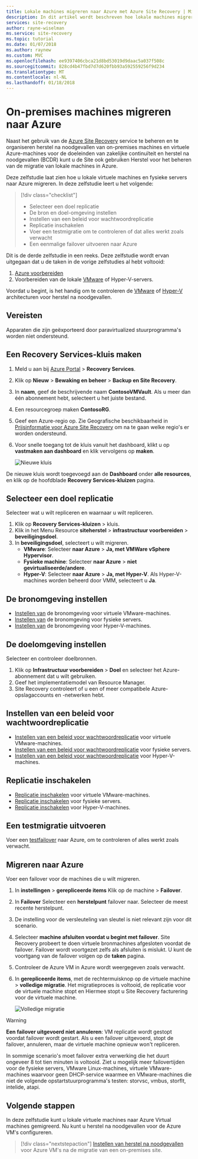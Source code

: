 ```yaml
---
title: Lokale machines migreren naar Azure met Azure Site Recovery | Microsoft Docs
description: In dit artikel wordt beschreven hoe lokale machines migreren naar Azure met behulp van Azure Site Recovery.
services: site-recovery
author: rayne-wiselman
ms.service: site-recovery
ms.topic: tutorial
ms.date: 01/07/2018
ms.author: raynew
ms.custom: MVC
ms.openlocfilehash: ee9397406cbca21d8bd53019d9daac5a037f508c
ms.sourcegitcommit: 828cd4b47fbd7d7d620fbb93a592559256f9d234
ms.translationtype: MT
ms.contentlocale: nl-NL
ms.lasthandoff: 01/18/2018
---
```

# <a name="migrate-on-premises-machines-to-azure"></a>On-premises machines migreren naar Azure

Naast het gebruik van de [Azure Site Recovery](site-recovery-overview.md) service te beheren en te organiseren herstel na noodgevallen van on-premises machines en virtuele Azure-machines voor de doeleinden van zakelijke continuïteit en herstel na noodgevallen (BCDR) kunt u de Site ook gebruiken Herstel voor het beheren van de migratie van lokale machines in Azure.


Deze zelfstudie laat zien hoe u lokale virtuele machines en fysieke servers naar Azure migreren. In deze zelfstudie leert u het volgende:

> [!div class="checklist"]
> * Selecteer een doel replicatie
> * De bron en doel-omgeving instellen
> * Instellen van een beleid voor wachtwoordreplicatie
> * Replicatie inschakelen
> * Voer een testmigratie om te controleren of dat alles werkt zoals verwacht
> * Een eenmalige failover uitvoeren naar Azure

Dit is de derde zelfstudie in een reeks. Deze zelfstudie wordt ervan uitgegaan dat u de taken in de vorige zelfstudies al hebt voltooid:

1. [Azure voorbereiden](tutorial-prepare-azure.md)
2. Voorbereiden van de lokale [VMware](tutorial-prepare-on-premises-vmware.md) of Hyper-V-servers.

Voordat u begint, is het handig om te controleren de [VMware](concepts-vmware-to-azure-architecture.md) of [Hyper-V](concepts-hyper-v-to-azure-architecture.md) architecturen voor herstel na noodgevallen.


## <a name="prerequisites"></a>Vereisten

Apparaten die zijn geëxporteerd door paravirtualized stuurprogramma's worden niet ondersteund.


## <a name="create-a-recovery-services-vault"></a>Een Recovery Services-kluis maken

1. Meld u aan bij [Azure Portal](https://portal.azure.com) > **Recovery Services**.
2. Klik op **Nieuw** > **Bewaking en beheer** > **Backup en Site Recovery**.
3. In **naam**, geef de beschrijvende naam **ContosoVMVault**. Als u meer dan één abonnement hebt, selecteert u het juiste bestand.
4. Een resourcegroep maken **ContosoRG**.
5. Geef een Azure-regio op. Zie Geografische beschikbaarheid in [Prijsinformatie voor Azure Site Recovery](https://azure.microsoft.com/pricing/details/site-recovery/) om na te gaan welke regio's er worden ondersteund.
6. Voor snelle toegang tot de kluis vanuit het dashboard, klikt u op **vastmaken aan dashboard** en klik vervolgens op **maken**.

   ![Nieuwe kluis](./media/tutorial-migrate-on-premises-to-azure/onprem-to-azure-vault.png)

De nieuwe kluis wordt toegevoegd aan de **Dashboard** onder **alle resources**, en klik op de hoofdblade **Recovery Services-kluizen** pagina.



## <a name="select-a-replication-goal"></a>Selecteer een doel replicatie

Selecteer wat u wilt repliceren en waarnaar u wilt repliceren.
1. Klik op **Recovery Services-kluizen** > kluis.
2. Klik in het Menu Resource **siteherstel** > **infrastructuur voorbereiden** > **beveiligingsdoel**.
3. In **beveiligingsdoel**, selecteert u wilt migreren.
    - **VMware**: Selecteer **naar Azure** > **Ja, met VMWare vSphere Hypervisor**.
    - **Fysieke machine**: Selecteer **naar Azure** > **niet gevirtualiseerde/andere**.
    - **Hyper-V**: Selecteer **naar Azure** > **Ja, met Hyper-V**. Als Hyper-V-machines worden beheerd door VMM, selecteert u **Ja**.


## <a name="set-up-the-source-environment"></a>De bronomgeving instellen

- [Instellen van](tutorial-vmware-to-azure.md#set-up-the-source-environment) de bronomgeving voor virtuele VMware-machines.
- [Instellen van](tutorial-physical-to-azure.md#set-up-the-source-environment) de bronomgeving voor fysieke servers.
- [Instellen van](tutorial-hyper-v-to-azure.md#set-up-the-source-environment) de bronomgeving voor Hyper-V-machines.

## <a name="set-up-the-target-environment"></a>De doelomgeving instellen

Selecteer en controleer doelbronnen.

1. Klik op **Infrastructuur voorbereiden** > **Doel** en selecteer het Azure-abonnement dat u wilt gebruiken.
2. Geef het implementatiemodel van Resource Manager.
3. Site Recovery controleert of u een of meer compatibele Azure-opslagaccounts en -netwerken hebt.

## <a name="set-up-a-replication-policy"></a>Instellen van een beleid voor wachtwoordreplicatie

- [Instellen van een beleid voor wachtwoordreplicatie](tutorial-vmware-to-azure.md#create-a-replication-policy) voor virtuele VMware-machines.
- [Instellen van een beleid voor wachtwoordreplicatie](tutorial-physical-to-azure.md#create-a-replication-policy) voor fysieke servers.
- [Instellen van een beleid voor wachtwoordreplicatie](tutorial-hyper-v-to-azure.md#set-up-a-replication-policy) voor Hyper-V-machines.


## <a name="enable-replication"></a>Replicatie inschakelen

- [Replicatie inschakelen](tutorial-vmware-to-azure.md#enable-replication) voor virtuele VMware-machines.
- [Replicatie inschakelen](tutorial-physical-to-azure.md#enable-replication) voor fysieke servers.
- [Replicatie inschakelen](tutorial-hyper-v-to-azure.md#enable-replication) voor Hyper-V-machines.


## <a name="run-a-test-migration"></a>Een testmigratie uitvoeren

Voer een [testfailover](tutorial-dr-drill-azure.md) naar Azure, om te controleren of alles werkt zoals verwacht.


## <a name="migrate-to-azure"></a>Migreren naar Azure

Voer een failover voor de machines die u wilt migreren.

1. In **instellingen** > **gerepliceerde items** Klik op de machine > **Failover**.
2. In **Failover** Selecteer een **herstelpunt** failover naar. Selecteer de meest recente herstelpunt.
3. De instelling voor de versleuteling van sleutel is niet relevant zijn voor dit scenario.
4. Selecteer **machine afsluiten voordat u begint met failover**. Site Recovery probeert te doen virtuele bronmachines afgesloten voordat de failover. Failover wordt voortgezet zelfs als afsluiten is mislukt. U kunt de voortgang van de failover volgen op de **taken** pagina.
5. Controleer de Azure VM in Azure wordt weergegeven zoals verwacht.
6. In **gerepliceerde items**, met de rechtermuisknop op de virtuele machine > **volledige migratie**. Het migratieproces is voltooid, de replicatie voor de virtuele machine stopt en Hiermee stopt u Site Recovery facturering voor de virtuele machine.

    ![Volledige migratie](./media/tutorial-migrate-on-premises-to-azure/complete-migration.png)


> [!WARNING]
> **Een failover uitgevoerd niet annuleren**: VM replicatie wordt gestopt voordat failover wordt gestart. Als u een failover uitgevoerd, stopt de failover, annuleren, maar de virtuele machine opnieuw won't repliceren.

In sommige scenario's moet failover extra verwerking die het duurt ongeveer 8 tot tien minuten is voltooid. Ziet u mogelijk meer failovertijden voor de fysieke servers, VMware Linux-machines, virtuele VMware-machines waarvoor geen DHCP-service waarmee en VMware-machines die niet de volgende opstartstuurprogramma's testen: storvsc, vmbus, storflt, intelide, atapi.


## <a name="next-steps"></a>Volgende stappen

In deze zelfstudie kunt u lokale virtuele machines naar Azure Virtual machines gemigreerd. Nu kunt u herstel na noodgevallen voor de Azure VM's configureren.

> [!div class="nextstepaction"]
> [Instellen van herstel na noodgevallen](site-recovery-azure-to-azure-after-migration.md) voor Azure VM's na de migratie van een on-premises site.
